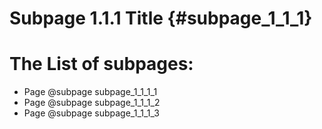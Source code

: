 # Subpage 1.1.1 Title {#subpage_1_1_1}

# The List of subpages:

* Page @subpage subpage_1_1_1_1
* Page @subpage subpage_1_1_1_2
* Page @subpage subpage_1_1_1_3
